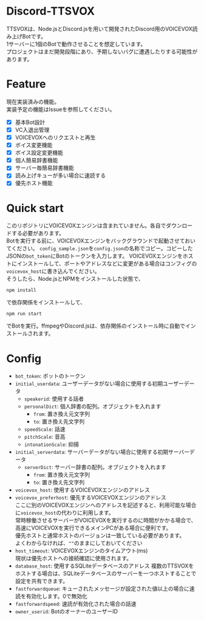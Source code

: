 # Discord-TTSVOX
TTSVOXは、Node.jsとDiscord.jsを用いて開発されたDiscord用のVOICEVOX読み上げBotです。   
1サーバーに1個のBotで動作させることを想定しています。   
プロジェクトはまだ開発段階にあり、予期しないバグに遭遇したりする可能性があります。

# Feature
現在実装済みの機能。   
実装予定の機能はIssueを参照してください。
- [x] 基本Bot設計
- [x] VC入退出管理
- [x] VOICEVOXへのリクエストと再生
- [x] ボイス変更機能
- [x] ボイス設定変更機能
- [x] 個人簡易辞書機能
- [x] サーバー毎簡易辞書機能
- [x] 読み上げキューが多い場合に速読する
- [x] 優先ホスト機能

# Quick start
このリポジトリにVOICEVOXエンジンは含まれていません。各自でダウンロードする必要があります。   
Botを実行する前に、VOICEVOXエンジンをバックグラウンドで起動させておいてください。
`config_sample.json`を`config.json`の名称でコピー。コピーしたJSONの`bot_token`にBotのトークンを入力します。 
VOICEVOXエンジンをホストにインストールして、ポートやアドレスなどに変更がある場合はコンフィグの`voicevox_host`に書き込んでください。   
そうしたら、Node.jsとNPMをインストールした状態で、   
```
npm install
```
で依存関係をインストールして、   
```
npm run start
```
でBotを実行。ffmpegやDiscord.jsは、依存関係のインストール時に自動でインストールされます。

# Config
- `bot_token`: ボットのトークン
- `initial_userdata`: ユーザーデータがない場合に使用する初期ユーザーデータ
    - `speakerid`: 使用する話者
    - `personalDict`: 個人辞書の配列。オブジェクトを入れます
        - `from`: 置き換え元文字列
        - `to`: 置き換え先文字列
    - `speedScale`: 話速
    - `pitchScale`: 音高
    - `intonationScale`: 抑揚
- `initial_serverdata`: サーバーデータがない場合に使用する初期サーバーデータ
    - `serverDict`: サーバー辞書の配列。オブジェクトを入れます
        - `from`: 置き換え元文字列
        - `to`: 置き換え先文字列
- `voicevox_host`: 使用するVOICEVOXエンジンのアドレス
- `voicevox_preferhost`: 優先するVOICEVOXエンジンのアドレス    
ここに別のVOICEVOXエンジンへのアドレスを記述すると、利用可能な場合に`voicevox_host`の代わりに利用します。    
常時稼働させるサーバーがVOICEVOXを実行するのに時間がかかる場合で、高速にVOICEVOXを実行できるメインPCがある場合に便利です。    
優先ホストと通常ホストのバージョンは一致している必要があります。    
よくわからなければ、`""`のままにしておいてください
- `host_timeout`: VOICEVOXエンジンのタイムアウト(ms)    
現状は優先ホストへの接続確認に使用されます。
- `database_host`: 使用するSQLiteデータベースのアドレス
複数のTTSVOXをホストする場合は、SQLiteデータベースのサーバーを一つホストすることで設定を共有できます。
- `fastforwardqueue`: キューされたメッセージが設定された値以上の場合に速読を有効化します。0で無効化
- `fastforwardspeed`: 速読が有効化された場合の話速
- `owner_userid`: BotのオーナーのユーザーID
